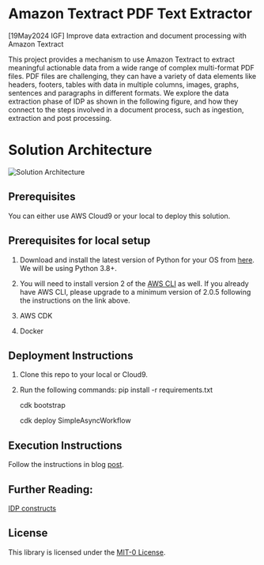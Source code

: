 # Amazon Textract PDF Text Extractor
[19May2024 IGF]
Improve data extraction and document processing with
Amazon Textract

This project provides a mechanism to use Amazon Textract to extract meaningful
actionable data from a wide range of complex multi-format PDF files. PDF files
are challenging, they can have a variety of data elements like headers, footers,
tables with data in multiple columns, images, graphs, sentences and paragraphs in
different formats. We explore the data extraction phase of IDP as shown in the
following figure, and how they connect to the steps involved in a document
process, such as ingestion, extraction and post processing.


# Solution Architecture

![Solution Architecture](images/solution_architecture.png)

## Prerequisites

You can either use AWS Cloud9 or your local to deploy this solution.

## Prerequisites for local setup
1. Download and install the latest version of Python for your OS from [here](https://www.python.org/downloads/). We will be using Python 3.8+.

2. You will need to install version 2 of the [AWS CLI](https://docs.aws.amazon.com/cli/latest/userguide/cli-chap-install.html) as well. If you already have AWS CLI, please upgrade to a minimum version of 2.0.5 following the instructions on the link above.

3. AWS CDK

4. Docker

## Deployment Instructions

1. Clone this repo to your local or Cloud9.

2. Run the following commands:
   pip install -r requirements.txt

   cdk bootstrap

   cdk deploy SimpleAsyncWorkflow



## Execution Instructions

   Follow the instructions in blog [post](https://aws.amazon.com/blogs/machine-learning/improve-data-extraction-and-document-processing-with-amazon-textract/).


## Further Reading:

[IDP constructs](https://constructs.dev/packages/amazon-textract-idp-cdk-constructs/v/0.0.7/api/TextractGenericAsyncSfnTask?lang=typescript)


## License

   This library is licensed under the [MIT-0 License](https://github.com/aws/mit-0).
